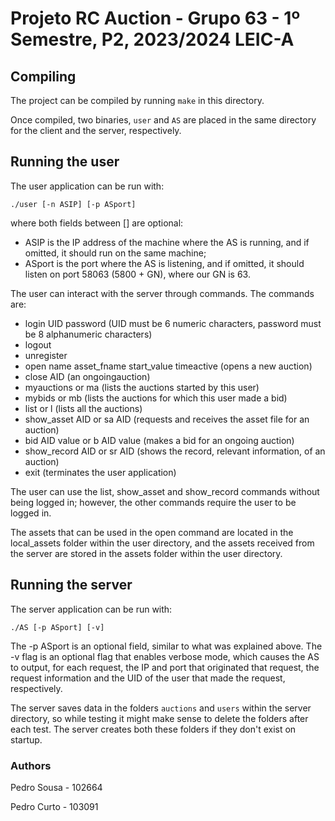 # Projeto RC Auction - Grupo 63 - 1º Semestre, P2, 2023/2024 LEIC-A

## Compiling

The project can be compiled by running `make` in this directory.

Once compiled, two binaries, `user` and `AS` are placed in the same directory for
the client and the server, respectively.

## Running the user

The user application can be run with:
```
./user [-n ASIP] [-p ASport]
```
where both fields between [] are optional: 
* ASIP is the IP address of the machine where the AS is running, 
and if omitted, it should run on the same machine;
* ASport is the port where the AS is listening, and if omitted, 
it should listen on port 58063 (5800 + GN), where our GN is 63.

The user can interact with the server through commands. The commands are:

- login UID password (UID must be 6 numeric characters, password must be 8 alphanumeric characters)
- logout
- unregister
- open name asset_fname start_value timeactive (opens a new auction)
- close AID (an ongoingauction)
- myauctions or ma (lists the auctions started by this user)
- mybids or mb (lists the auctions for which this user made a bid)
- list or l (lists all the auctions)
- show_asset AID or sa AID (requests and receives the asset file for an auction)
- bid AID value or b AID value (makes a bid for an ongoing auction)
- show_record AID or sr AID (shows the record, relevant information, of an auction)
- exit (terminates the user application)

The user can use the list, show_asset and show_record commands without being logged in;
however, the other commands require the user to be logged in.

The assets that can be used in the open command are located in the local_assets folder 
within the user directory, and the assets received from the server are stored in
the assets folder within the user directory.


## Running the server

The server application can be run with:
```
./AS [-p ASport] [-v]
```
The -p ASport is an optional field, similar to what was explained above.
The -v flag is an optional flag that enables verbose mode, which causes the AS
to output, for each request, the IP and port that originated that request, the request
information and the UID of the user that made the request, respectively.

The server saves data in the folders `auctions` and `users` within the server directory, 
so while testing it might make sense to delete the folders after each test. 
The server creates both these folders if they don't exist on startup.


### Authors
Pedro Sousa - 102664

Pedro Curto - 103091
